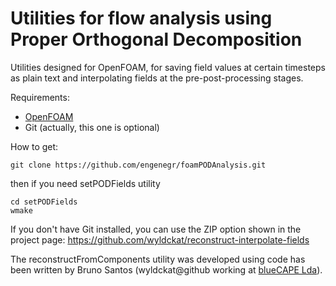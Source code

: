 Utilities for flow analysis using Proper Orthogonal Decomposition
=================================================================

Utilities designed for OpenFOAM, for saving field values at certain timesteps as plain text and interpolating fields at the pre-post-processing stages.

Requirements:
* [OpenFOAM](http://www.openfoam.org)
* Git (actually, this one is optional)

How to get:
```
git clone https://github.com/engenegr/foamPODAnalysis.git

```

then if you need setPODFields utility
```
cd setPODFields
wmake

```

If you don't have Git installed, you can use the ZIP option shown in the project page: https://github.com/wyldckat/reconstruct-interpolate-fields

The reconstructFromComponents utility was developed using code has been written by Bruno Santos (wyldckat@github working at [blueCAPE Lda](http://www.bluecape.com.pt)).